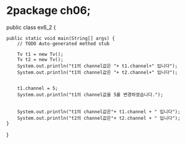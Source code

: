 # 2package ch06;

public class ex6_2 {

	public static void main(String[] args) {
		// TODO Auto-generated method stub

		Tv t1 = new Tv();
		Tv t2 = new Tv();
	    System.out.println("t1의 channel값은 "+ t1.channel+" 입니다");
	    System.out.println("t1의 channel값은 "+ t2.channel+" 입니다");
		
		
		t1.channel = 5;
	    System.out.println("t1의 channel값을 5롤 변경하였습니다.");
		
		
	    System.out.println("t1의 channel값은"+ t1.channel + " 입니다");
	    System.out.println("t2의 channel값은"+ t2.channel + " 입니다");
	}

}
